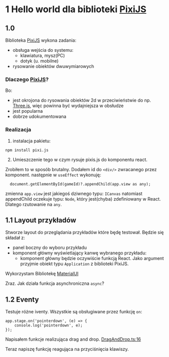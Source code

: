 # 1 Hello world dla biblioteki [PixiJS](https://pixijs.com/)


## 1.0 

Biblioteka [PixiJS](https://pixijs.com/) wykona zadania:
+ obsługa wejścia do systemu:
    + klawiatura, mysz(PC)
    + dotyk (u. mobilne)
+ rysowanie obiektów dwuwymiarowych

### Dlaczego [PixiJS](https://pixijs.com/)? 

Bo:

+ jest okrojona do rysowania obiektów 2d w przeciwieństwie do np. [Three.js](https://threejs.org/), więc powinna być wydajniejsza w obsłudze
+ jest popularna 
+ dobrze udokumentowana

### Realizacja

1) instalacja pakietu:
``` 
npm install pixi.js
```
2) Umieszczenie tego w czym rysuje pixis.js do komponentu react. 

Zrobiłem to w sposób brutalny. Dodałem id do `<div/>` zwracanego przez komponent. następnie w `useEffect` wykonuję:
```TS
  document.getElementById(gameId)?.appendChild(app.view as any);
  ```
zmienna `app.view` jest jakiegoś dziwnego typu: `ICanvas` natomiast appendChild oczekuje typu: `Node`,  który jest(chyba) zdefiniowany w React. Dlatego rzutowanie na `any`.

## 1.1 Layout przykładów

Stworze layout do przeglądania przykładów które będę testował. Będzie się składał z:
+ panel boczny do wyboru przykładu
+ komponent główny wyświetlający kanwę wybranego przykładu:
    + komponent główny będzie oczywiście funkcją React. Jako argument przyjmie obiekt typu `Application` z biblioteki PixiJS.

Wykorzystam Bibliotekę [MaterialUI](https://mui.com/)

Zraz. Jak działa funkcja asynchroniczna `async`?

## 1.2 Eventy

 Testuje różne iventy. Wszystkie są obsługiwane przez funkcję `on`: <!--(kod poniżej wygenerował Copilot) -->
```TS
app.stage.on('pointerdown', (e) => {
    console.log('pointerdown', e);
});
``` 
Napisałem funkcje realizująca drag and drop.
[DragAndDrop.ts:16](../apps/dragAndDrop.ts#L16)

Teraz napiszę funkcję reagująca na przyciśnięcia klawiszy.




